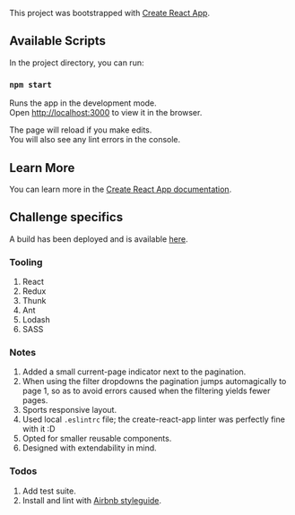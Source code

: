 This project was bootstrapped with [Create React App](https://github.com/facebook/create-react-app).

## Available Scripts

In the project directory, you can run:

### `npm start`

Runs the app in the development mode.<br>
Open [http://localhost:3000](http://localhost:3000) to view it in the browser.

The page will reload if you make edits.<br>
You will also see any lint errors in the console.

## Learn More

You can learn more in the [Create React App documentation](https://facebook.github.io/create-react-app/docs/getting-started).

## Challenge specifics

A build has been deployed and is available [here](http://pph.x057.com/characters).

### Tooling
1. React
2. Redux
3. Thunk
4. Ant
5. Lodash
6. SASS

### Notes
1. Added a small current-page indicator next to the pagination.
2. When using the filter dropdowns the pagination jumps automagically to page 1, so as to avoid errors caused when the filtering yields fewer pages.
3. Sports responsive layout.
4. Used local `.eslintrc` file; the create-react-app linter was perfectly fine with it :D
5. Opted for smaller reusable components.
6. Designed with extendability in mind.

### Todos
1. Add test suite.
2. Install and lint with [Airbnb styleguide](https://github.com/airbnb/javascript).
